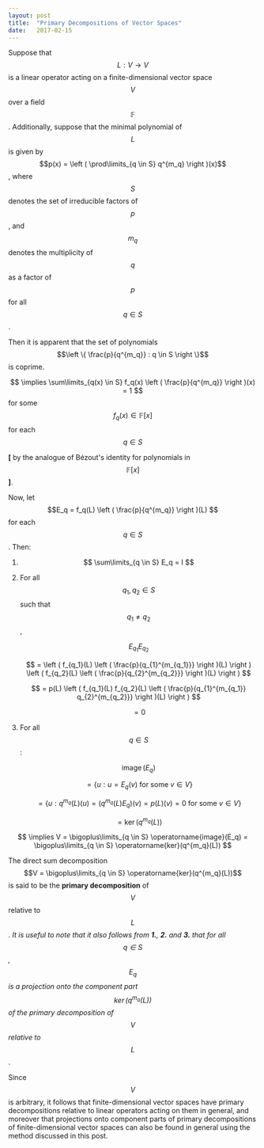 ```yaml
---
layout: post
title:  "Primary Decompositions of Vector Spaces"
date:   2017-02-15
---
```


Suppose that $$L : V \to V$$ is a linear operator acting on a finite-dimensional vector space $$V$$ over a field $$\mathbb{F}$$. Additionally, suppose that the minimal polynomial of $$L$$ is given by $$p(x) = \left ( \prod\limits_{q \in S} q^{m_q} \right )(x)$$, where $$S$$ denotes the set of irreducible factors of $$p$$, and $$m_q$$ denotes the multiplicity of $$q$$ as a factor of $$p$$ for all $$q \in S$$.

Then it is apparent that the set of polynomials $$\left \{ \frac{p}{q^{m_q}} : q \in S \right \}$$ is coprime.

$$ \implies \sum\limits_{q(x) \in S} f_q(x) \left ( \frac{p}{q^{m_q}} \right )(x) = 1 $$ for some $$f_q(x) \in \mathbb{F}[x]$$ for each $$q \in S$$

**[** by the analogue of Bézout's identity for polynomials in $$\mathbb{F}[x]$$ **]**.

Now, let $$E_q = f_q(L) \left ( \frac{p}{q^{m_q}} \right )(L) $$ for each $$q \in S$$. Then:

1. $$ \sum\limits_{q \in S} E_q = I $$

2. For all $$q_1, q_2 \in S$$ such that $$q_1 \neq q_2$$, 

	$$ E_{q_1} E_{q_2} $$

	$$ = \left ( f_{q_1}(L) \left ( \frac{p}{q_{1}^{m_{q_1}}} \right )(L) \right ) \left ( f_{q_2}(L) \left ( \frac{p}{q_{2}^{m_{q_2}}} \right )(L) \right ) $$

	$$ = p(L) \left ( f_{q_1}(L) f_{q_2}(L) \left ( \frac{p}{q_{1}^{m_{q_1}} q_{2}^{m_{q_2}}} \right )(L) \right ) $$

	$$ = 0 $$

3. For all $$q \in S$$: 

	$$\operatorname{image}(E_q) $$

	$$ = \{ u : u = E_q(v) \text{ for some } v \in V \} $$

	$$ = \{ u : q^{m_q}(L)(u) = (q^{m_q}(L) E_q)(v) = p(L)(v) = 0 \text{ for some } v \in V \} $$

	$$ = \operatorname{ker}(q^{m_q}(L))$$

$$ \implies V = \bigoplus\limits_{q \in S}  \operatorname{image}(E_q) = \bigoplus\limits_{q \in S} \operatorname{ker}(q^{m_q}(L)) $$

The direct sum decomposition $$V = \bigoplus\limits_{q \in S} \operatorname{ker}(q^{m_q}(L))$$ is said to be the **primary decomposition** of $$V$$ relative to $$L$$. *It is useful to note that it also follows from **1.**, **2.** and **3.** that for all $$q \in S$$, $$E_q$$ is a projection onto the component part $$\operatorname{ker}(q^{m_q}(L))$$ of the primary decomposition of $$V$$ relative to $$L$$*.

Since $$V$$ is arbitrary, it follows that finite-dimensional vector spaces have primary decompositions relative to linear operators acting on them in general, and moreover that projections onto component parts of primary decompositions of finite-dimensional vector spaces can also be found in general using the method discussed in this post.









